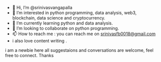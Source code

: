 - 👋 Hi, I’m @srinivasvangapalla
- 👀 I’m interested in python programming, data analysis, web3, blockchain, data science and cryptocurrency.
- 🌱 I’m currently learning python and data analysis.
- 💞️ I’m looking to collaborate on python programming.
- 📫 How to reach me : you can reach me on srinivasfb0018@gmail.com
- i also love content writing .

i am a newbie here all suggestaions and conversations are welcome, feel free to connect. Thanks
